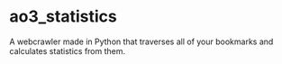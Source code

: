# ao3_statistics
A webcrawler made in Python that traverses all of your bookmarks and calculates statistics from them.

